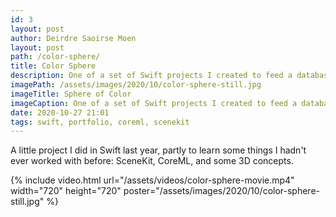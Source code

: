 ```yaml
---
id: 3
layout: post
author: Deirdre Saoirse Moen
layout: post
path: /color-sphere/
title: Color Sphere
description: One of a set of Swift projects I created to feed a database and use SceneKit and CoreML to evaluate colors.
imagePath: /assets/images/2020/10/color-sphere-still.jpg
imageTitle: Sphere of Color
imageCaption: One of a set of Swift projects I created to feed a database and use SceneKit and CoreML to evaluate colors.
date: 2020-10-27 21:01
tags: swift, portfolio, coreml, scenekit
---
```


A little project I did in Swift last year, partly to learn some things I hadn't ever worked with before: SceneKit, CoreML, and some 3D concepts.

{% include video.html url="/assets/videos/color-sphere-movie.mp4" width="720" height="720" poster="/assets/images/2020/10/color-sphere-still.jpg" %}
